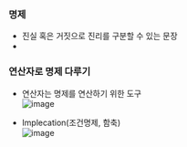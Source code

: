 ### 명제

- 진실 혹은 거짓으로 진리를 구분할 수 있는 문장
- 

### 연산자로 명제 다루기

- 연산자는 명제를 연산하기 위한 도구   
![image](https://user-images.githubusercontent.com/28378553/124710841-4a247d00-df38-11eb-9d6c-f832cf43fe63.png)   
+ Implecation(조건명제, 함축)   
![image](https://user-images.githubusercontent.com/28378553/124711362-f1091900-df38-11eb-89bd-3b9d99ce9960.png)

